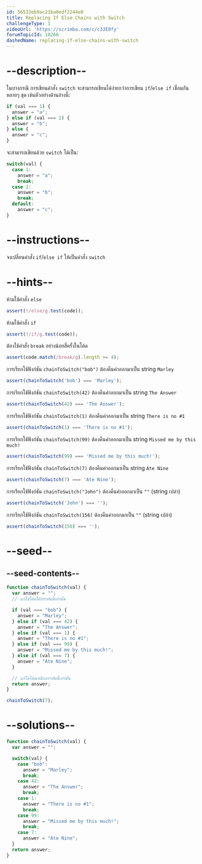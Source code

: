 ```yaml
---
id: 56533eb9ac21ba0edf2244e0
title: Replacing If Else Chains with Switch
challengeType: 1
videoUrl: 'https://scrimba.com/c/c3JE8fy'
forumTopicId: 18266
dashedName: replacing-if-else-chains-with-switch
---
```


# --description--

ในบางกรณี การเขียนคำสั่ง `switch` จะสามารถเขียนได้ง่ายกว่าการเขียน `if`/`else if` เชื่อมกันหลายๆ ชุด เช่นตัวอย่างด้านล่างนี้:

```js
if (val === 1) {
  answer = "a";
} else if (val === 2) {
  answer = "b";
} else {
  answer = "c";
}
```

จะสามารถเขียนด้วย `switch` ได้เป็น:

```js
switch(val) {
  case 1:
    answer = "a";
    break;
  case 2:
    answer = "b";
    break;
  default:
    answer = "c";
}
```

# --instructions--

จงเปลี่ยนคำสั่ง `if`/`else if` ให้เป็นคำสั่ง `switch` 

# --hints--

ห้ามใช้คำสั่ง `else`

```js
assert(!/else/g.test(code));
```

ห้ามใช้คำสั่ง `if`

```js
assert(!/if/g.test(code));
```

ต้องใช้คำสั่ง `break` อย่างน้อยสี่ครั้งในโค้ด

```js
assert(code.match(/break/g).length >= 4);
```

การเรียกใช้ฟังก์ชัน `chainToSwitch("bob")` ต้องคืนค่าออกมาเป็น string `Marley`

```js
assert(chainToSwitch('bob') === 'Marley');
```

การเรียกใช้ฟังก์ชัน `chainToSwitch(42)` ต้องคืนค่าออกมาเป็น string `The Answer`

```js
assert(chainToSwitch(42) === 'The Answer');
```

การเรียกใช้ฟังก์ชัน `chainToSwitch(1)` ต้องคืนค่าออกมาเป็น string `There is no #1`

```js
assert(chainToSwitch(1) === 'There is no #1');
```

การเรียกใช้ฟังก์ชัน `chainToSwitch(99)` ต้องคืนค่าออกมาเป็น string `Missed me by this much!`

```js
assert(chainToSwitch(99) === 'Missed me by this much!');
```

การเรียกใช้ฟังก์ชัน `chainToSwitch(7)` ต้องคืนค่าออกมาเป็น string `Ate Nine`

```js
assert(chainToSwitch(7) === 'Ate Nine');
```

การเรียกใช้ฟังก์ชัน `chainToSwitch("John")` ต้องคืนค่าออกมาเป็น `""` (string เปล่า)

```js
assert(chainToSwitch('John') === '');
```

การเรียกใช้ฟังก์ชัน `chainToSwitch(156)` ต้องคืนค่าออกมาเป็น `""` (string เปล่า)

```js
assert(chainToSwitch(156) === '');
```

# --seed--

## --seed-contents--

```js
function chainToSwitch(val) {
  var answer = "";
  // แก้ไขโค้ดใต้บรรทัดนี้เท่านั้น

  if (val === "bob") {
    answer = "Marley";
  } else if (val === 42) {
    answer = "The Answer";
  } else if (val === 1) {
    answer = "There is no #1";
  } else if (val === 99) {
    answer = "Missed me by this much!";
  } else if (val === 7) {
    answer = "Ate Nine";
  }

  // แก้ไขโค้ดเหนือบรรทัดนี้เท่านั้น
  return answer;
}

chainToSwitch(7);
```

# --solutions--

```js
function chainToSwitch(val) {
  var answer = "";

  switch(val) {
    case "bob":
      answer = "Marley";
      break;
    case 42:
      answer = "The Answer";
      break;
    case 1:
      answer = "There is no #1";
      break;
    case 99:
      answer = "Missed me by this much!";
      break;
    case 7:
      answer = "Ate Nine";
  }
  return answer;
}
```
